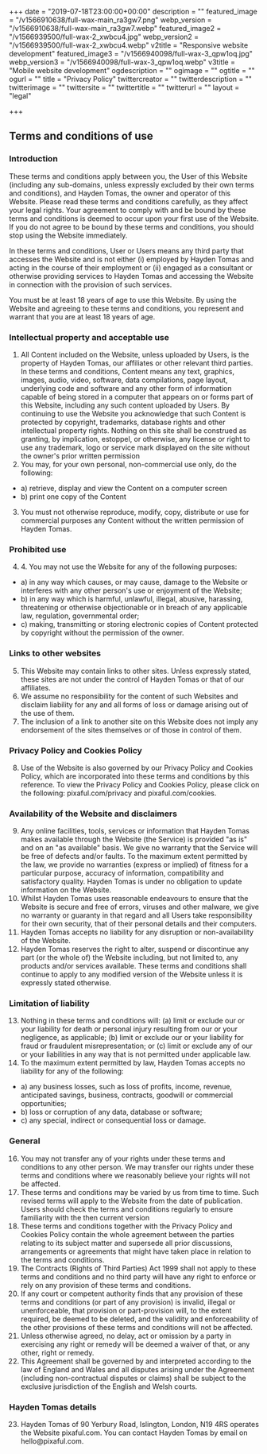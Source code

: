 +++
date = "2019-07-18T23:00:00+00:00"
description = ""
featured_image = "/v1566910638/full-wax-main_ra3gw7.png"
webp_version = "/v1566910638/full-wax-main_ra3gw7.webp"
featured_image2 = "/v1566939500/full-wax-2_xwbcu4.jpg"
webp_version2 = "/v1566939500/full-wax-2_xwbcu4.webp"
v2title = "Responsive website development"
featured_image3 = "/v1566940098/full-wax-3_qpw1oq.jpg"
webp_version3 = "/v1566940098/full-wax-3_qpw1oq.webp"
v3title = "Mobile website development"
ogdescription = ""
ogimage = ""
ogtitle = ""
ogurl = ""
title = "Privacy Policy"
twittercreator = ""
twitterdescription = ""
twitterimage = ""
twittersite = ""
twittertitle = ""
twitterurl = ""
layout = "legal"



+++

<h2>Terms and conditions of use</h2>

<h3>Introduction</h3>

These terms and conditions apply between you, the User of this Website (including any sub-domains, unless expressly excluded by their own terms and conditions), and Hayden Tomas,  the owner and operator of this Website. Please read these terms and conditions carefully, as they affect your legal rights. Your agreement to comply with and be bound by these terms and conditions is deemed to occur upon your first use of the Website. If you do not agree to be bound by these terms and conditions, you should stop using the Website immediately.

In these terms and conditions, User or Users means any third party that accesses the Website and is not either (i) employed by  Hayden Tomas  and acting in the course of their employment or (ii) engaged as a consultant or otherwise providing services to  Hayden Tomas  and accessing the Website in connection with the provision of such services.

You must be at least 18 years of age to use this Website. By using the Website and agreeing to these terms and conditions, you represent and warrant that you are at least 18 years of age.

<h3><a name="intellectualproperty"></a>Intellectual property and acceptable use</h3>


<ol>
<li>All Content included on the Website, unless uploaded by Users, is the property of  Hayden Tomas,  our affiliates or other relevant third parties. In these terms and conditions, Content means any text, graphics, images, audio, video, software, data compilations, page layout, underlying code and software and any other form of information capable of being stored in a computer that appears on or forms part of this Website, including any such content uploaded by Users. By continuing to use the Website you acknowledge that such Content is protected by copyright, trademarks, database rights and other intellectual property rights. Nothing on this site shall be construed as granting, by implication, estoppel, or otherwise, any license or right to use any trademark, logo or service mark displayed on the site without the owner's prior written permission</li>
<li>You may, for your own personal, non-commercial use only, do the following:</li>
</ol>
<ul class="uk-list uk-list-divider uk-margin-left">
<li>a) retrieve, display and view the Content on a computer screen</li>
<li>b) print one copy of the Content</li>
</ul>
<ol start="3">
<li>You must not otherwise reproduce, modify, copy, distribute or use for commercial purposes any Content without the written permission of  Hayden Tomas.</li>
</ol>
<h3>Prohibited use</h3>
<ol start="4">
<li>4. 	You may not use the Website for any of the following purposes:</li>
</ol>
<ul class="uk-list uk-list-divider uk-margin-left">
<li>a) in any way which causes, or may cause, damage to the Website or interferes with any other person's use or enjoyment of the Website;</li>
<li>b) in any way which is harmful, unlawful, illegal, abusive, harassing, threatening or otherwise objectionable or in breach of any applicable law, regulation, governmental order;</li>
<li>c) making, transmitting or storing electronic copies of Content protected by copyright without the permission of the owner.</li>
</ul>
<h3>Links to other websites</h3>
<ol start="5">
<li>This Website may contain links to other sites. Unless expressly stated, these sites are not under the control of  Hayden Tomas  or that of our affiliates.</li>
<li>We assume no responsibility for the content of such Websites and disclaim liability for any and all forms of loss or damage arising out of the use of them.</li>
<li>The inclusion of a link to another site on this Website does not imply any endorsement of the sites themselves or of those in control of them.</li>
</ol>
<h3>Privacy Policy and Cookies Policy</h3>
<ol start="8">
<li>Use of the Website is also governed by our Privacy Policy and Cookies Policy, which are incorporated into these terms and conditions by this reference. To view the Privacy Policy and Cookies Policy, please click on the following: pixaful.com/privacy and pixaful.com/cookies.</li>
</ol>
<h3>Availability of the Website and disclaimers</h3>
<ol start="9">
<li>Any online facilities, tools, services or information that  Hayden Tomas  makes available through the Website (the Service) is provided "as is" and on an "as available" basis. We give no warranty that the Service will be free of defects and/or faults. To the maximum extent permitted by the law, we provide no warranties (express or implied) of fitness for a particular purpose, accuracy of information, compatibility and satisfactory quality.  Hayden Tomas  is under no obligation to update information on the Website.</li>
<li>Whilst  Hayden Tomas  uses reasonable endeavours to ensure that the Website is secure and free of errors, viruses and other malware, we give no warranty or guaranty in that regard and all Users take responsibility for their own security, that of their personal details and their computers.</li>
<li>Hayden Tomas  accepts no liability for any disruption or non-availability of the Website.</li>
<li>Hayden Tomas  reserves the right to alter, suspend or discontinue any part (or the whole of) the Website including, but not limited to, any products and/or services available. These terms and conditions shall continue to apply to any modified version of the Website unless it is expressly stated otherwise.</li>
</ol>
<h3>Limitation of liability</h3>
<ol start="13">
<li>Nothing in these terms and conditions will: (a) limit or exclude our or your liability for death or personal injury resulting from our or your negligence, as applicable; (b) limit or exclude our or your liability for fraud or fraudulent misrepresentation; or (c) limit or exclude any of our or your liabilities in any way that is not permitted under applicable law.</li>
<li>To the maximum extent permitted by law,  Hayden Tomas  accepts no liability for any of the following:</li>
</ol>
<ul class="uk-list uk-list-divider uk-margin-left">
<li>a) any business losses, such as loss of profits, income, revenue, anticipated savings, business, contracts, goodwill or commercial opportunities;</li>
<li>b) loss or corruption of any data, database or software;</li>
<li>c) any special, indirect or consequential loss or damage.</li>
</ul>
<h3>General</h3>
<ol start="16">
<li>You may not transfer any of your rights under these terms and conditions to any other person. We may transfer our rights under these terms and conditions where we reasonably believe your rights will not be affected.</li>
<li>These terms and conditions may be varied by us from time to time. Such revised terms will apply to the Website from the date of publication. Users should check the terms and conditions regularly to ensure familiarity with the then current version</li>
<li>These terms and conditions    together with the Privacy Policy and Cookies Policy  contain the whole agreement between the parties relating to its subject matter and supersede all prior discussions, arrangements or agreements that might have taken place in relation to the terms and conditions.</li>
<li>The Contracts (Rights of Third Parties) Act 1999 shall not apply to these terms and conditions and no third party will have any right to enforce or rely on any provision of these terms and conditions.</li>
<li>If any court or competent authority finds that any provision of these terms and conditions (or part of any provision) is invalid, illegal or unenforceable, that provision or part-provision will, to the extent required, be deemed to be deleted, and the validity and enforceability of the other provisions of these terms and conditions will not be affected.</li>
<li>Unless otherwise agreed, no delay, act or omission by a party in exercising any right or remedy will be deemed a waiver of that, or any other, right or remedy.</li>
<li>This Agreement shall be governed by and interpreted according to the law of England and Wales and all disputes arising under the Agreement (including non-contractual disputes or claims) shall be subject to the exclusive jurisdiction of the English and Welsh courts.</li>
</ol>
<h3>Hayden Tomas  details</h3>
<ol start="23">
<li>Hayden Tomas of 90 Yerbury Road, Islington, London, N19 4RS operates the Website pixaful.com. You can contact Hayden Tomas  by email on hello@pixaful.com.</li>
</ol>
